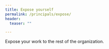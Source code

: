 ```yaml
---
title: Expose yourself
permalink: /principals/expose/
header:
  teaser: ""

---
```

Expose your work to the rest of the organization.
